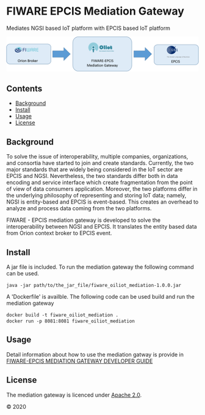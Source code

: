 # FIWARE EPCIS Mediation Gateway

Mediates NGSI based IoT platform with EPCIS based IoT platform

![](./src/main/resources/static/FIware_EPCIS_Mediation_Gateway.png)

## Contents

-   [Background](#background)
-   [Install](#install)
-   [Usage](#usage)
-   [License](#license)


## Background
To solve the issue of interoperability, multiple companies, organizations, and consortia have started to join and create standards. Currently, the two major standards that are widely being considered in the IoT sector are EPCIS and NGSI. Nevertheless, the two standards differ both in data encoding and service interface which create fragmentation from the point of view of data consumers application. Moreover, the two platforms differ in the underlying philosophy of representing and storing IoT data; namely, NGSI is entity-based and EPCIS is event-based. This creates an overhead to analyze and process data coming from the two platforms. 

FIWARE - EPCIS mediation gateway is developed to solve the interoperability between NGSI and EPCIS. It translates the entity based data from Orion context broker to EPCIS event. 

## Install
A jar file is included. To run the mediation gateway the following command can be used. 
```console
java -jar path/to/the_jar_file/fiware_oiliot_mediation-1.0.0.jar
```

A 'Dockerfile' is availble. The following code can be used build and run the mediation gateway

```console
docker build -t fiware_oiliot_mediation .
docker run -p 8081:8081 fiware_oiliot_mediation
```

## Usage

Detail information about how to use the mediation gatway is provide in [FIWARE-EPCIS MEDIATION GATEWAY DEVELOPER GUIDE](./src/main/resources/templates/Guide.pdf)

## License

The mediation gateway is licenced under [Apache 2.0](./LICENSE).

© 2020 




